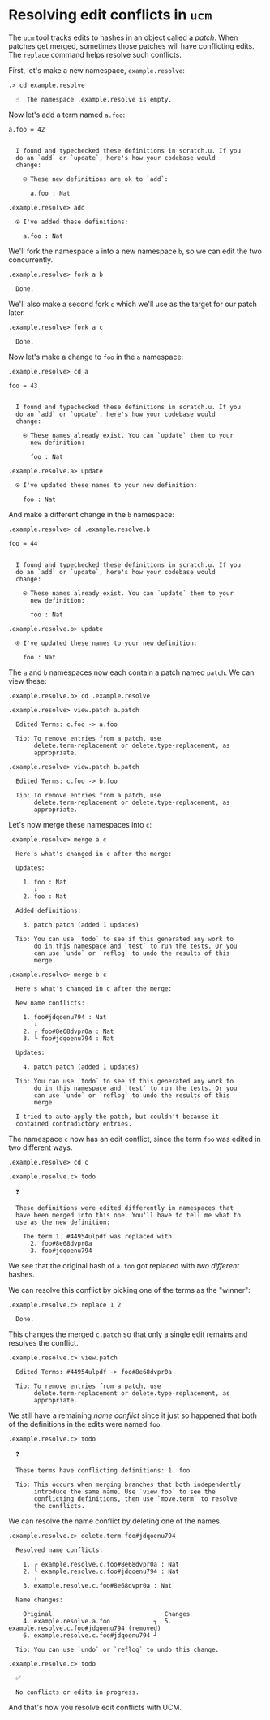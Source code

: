 # Resolving edit conflicts in `ucm`

The `ucm` tool tracks edits to hashes in an object called a _patch_. When patches get merged, sometimes those patches will have conflicting edits. The `replace` command helps resolve such conflicts.

First, let's make a new namespace, `example.resolve`:

```ucm
.> cd example.resolve

  ☝️  The namespace .example.resolve is empty.

```
Now let's add a term named `a.foo`:

```unison
a.foo = 42
```

```ucm

  I found and typechecked these definitions in scratch.u. If you
  do an `add` or `update`, here's how your codebase would
  change:
  
    ⍟ These new definitions are ok to `add`:
    
      a.foo : Nat

```
```ucm
.example.resolve> add

  ⍟ I've added these definitions:
  
    a.foo : Nat

```
We'll fork the namespace `a` into a new namespace `b`, so we can edit the two concurrently.

```ucm
.example.resolve> fork a b

  Done.

```
We'll also make a second fork `c` which we'll use as the target for our patch later.

```ucm
.example.resolve> fork a c

  Done.

```
Now let's make a change to `foo` in the `a` namespace:

```ucm
.example.resolve> cd a

```
```unison
foo = 43
```

```ucm

  I found and typechecked these definitions in scratch.u. If you
  do an `add` or `update`, here's how your codebase would
  change:
  
    ⍟ These names already exist. You can `update` them to your
      new definition:
    
      foo : Nat

```
```ucm
.example.resolve.a> update

  ⍟ I've updated these names to your new definition:
  
    foo : Nat

```
And make a different change in the `b` namespace:

```ucm
.example.resolve> cd .example.resolve.b

```
```unison
foo = 44
```

```ucm

  I found and typechecked these definitions in scratch.u. If you
  do an `add` or `update`, here's how your codebase would
  change:
  
    ⍟ These names already exist. You can `update` them to your
      new definition:
    
      foo : Nat

```
```ucm
.example.resolve.b> update

  ⍟ I've updated these names to your new definition:
  
    foo : Nat

```
The `a` and `b` namespaces now each contain a patch named `patch`. We can view these:

```ucm
.example.resolve.b> cd .example.resolve

.example.resolve> view.patch a.patch

  Edited Terms: c.foo -> a.foo
  
  Tip: To remove entries from a patch, use
       delete.term-replacement or delete.type-replacement, as
       appropriate.

.example.resolve> view.patch b.patch

  Edited Terms: c.foo -> b.foo
  
  Tip: To remove entries from a patch, use
       delete.term-replacement or delete.type-replacement, as
       appropriate.

```
Let's now merge these namespaces into `c`:

```ucm
.example.resolve> merge a c

  Here's what's changed in c after the merge:
  
  Updates:
  
    1. foo : Nat
       ↓
    2. foo : Nat
  
  Added definitions:
  
    3. patch patch (added 1 updates)
  
  Tip: You can use `todo` to see if this generated any work to
       do in this namespace and `test` to run the tests. Or you
       can use `undo` or `reflog` to undo the results of this
       merge.

```
```ucm
.example.resolve> merge b c

  Here's what's changed in c after the merge:
  
  New name conflicts:
  
    1. foo#jdqoenu794 : Nat
       ↓
    2. ┌ foo#8e68dvpr0a : Nat
    3. └ foo#jdqoenu794 : Nat
  
  Updates:
  
    4. patch patch (added 1 updates)
  
  Tip: You can use `todo` to see if this generated any work to
       do in this namespace and `test` to run the tests. Or you
       can use `undo` or `reflog` to undo the results of this
       merge.

  I tried to auto-apply the patch, but couldn't because it
  contained contradictory entries.

```
The namespace `c` now has an edit conflict, since the term `foo` was edited in two different ways.

```ucm
.example.resolve> cd c

.example.resolve.c> todo

  ❓
  
  These definitions were edited differently in namespaces that
  have been merged into this one. You'll have to tell me what to
  use as the new definition:
  
    The term 1. #44954ulpdf was replaced with
      2. foo#8e68dvpr0a
      3. foo#jdqoenu794

```
We see that the original hash of `a.foo` got replaced with _two different_ hashes.

We can resolve this conflict by picking one of the terms as the "winner":

```ucm
.example.resolve.c> replace 1 2

  Done.

```

This changes the merged `c.patch` so that only a single edit remains and resolves the conflict.

```ucm
.example.resolve.c> view.patch

  Edited Terms: #44954ulpdf -> foo#8e68dvpr0a
  
  Tip: To remove entries from a patch, use
       delete.term-replacement or delete.type-replacement, as
       appropriate.

```
We still have a remaining _name conflict_ since it just so happened that both of the definitions in the edits were named `foo`.

```ucm
.example.resolve.c> todo

  ❓
  
  These terms have conflicting definitions: 1. foo
  
  Tip: This occurs when merging branches that both independently
       introduce the same name. Use `view foo` to see the
       conflicting definitions, then use `move.term` to resolve
       the conflicts.

```
We can resolve the name conflict by deleting one of the names.

```ucm
.example.resolve.c> delete.term foo#jdqoenu794

  Resolved name conflicts:
  
    1. ┌ example.resolve.c.foo#8e68dvpr0a : Nat
    2. └ example.resolve.c.foo#jdqoenu794 : Nat
       ↓
    3. example.resolve.c.foo#8e68dvpr0a : Nat
  
  Name changes:
  
    Original                               Changes
    4. example.resolve.a.foo            ┐  5. example.resolve.c.foo#jdqoenu794 (removed)
    6. example.resolve.c.foo#jdqoenu794 ┘  
  
  Tip: You can use `undo` or `reflog` to undo this change.

.example.resolve.c> todo

  ✅
  
  No conflicts or edits in progress.

```
And that's how you resolve edit conflicts with UCM.
